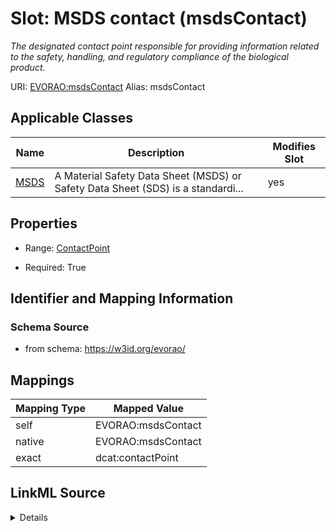 

# Slot: MSDS contact (msdsContact) 


_The designated contact point responsible for providing information related to the safety, handling, and regulatory compliance of the biological product._





URI: [EVORAO:msdsContact](https://w3id.org/evorao/msdsContact)
Alias: msdsContact

<!-- no inheritance hierarchy -->





## Applicable Classes

| Name | Description | Modifies Slot |
| --- | --- | --- |
| [MSDS](MSDS.md) | A Material Safety Data Sheet (MSDS) or Safety Data Sheet (SDS) is a standardi... |  yes  |







## Properties

* Range: [ContactPoint](ContactPoint.md)

* Required: True





## Identifier and Mapping Information







### Schema Source


* from schema: https://w3id.org/evorao/




## Mappings

| Mapping Type | Mapped Value |
| ---  | ---  |
| self | EVORAO:msdsContact |
| native | EVORAO:msdsContact |
| exact | dcat:contactPoint |




## LinkML Source

<details>
```yaml
name: msdsContact
description: The designated contact point responsible for providing information related
  to the safety, handling, and regulatory compliance of the biological product.
title: MSDS contact
from_schema: https://w3id.org/evorao/
exact_mappings:
- dcat:contactPoint
rank: 1000
alias: msdsContact
domain_of:
- MSDS
range: ContactPoint
required: true
multivalued: false

```
</details>
